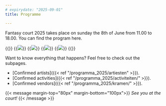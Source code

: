 ```yaml
---
# expirydate: "2025-09-01"
title: Programme

---
```



Fantasy court 2025 takes place on sunday the 8th of June from 11.00 to 18.00. You can find the program here.


{{<gallery class="content-gallery" height="610">}}
  {{<image src="/images/2025/programma/programma1.png" >}}
  {{<image src="/images/2025/programma/programma2.png" >}}
  {{<image src="/images/2025/programma/programma3.png" >}}
  {{<image src="/images/2025/programma/programma4.png" >}}
{{</gallery >}}

Want to know everything that happens? Feel free to check out the subpages.
* [Confirmed artists]({{< ref "/programma_2025/artiesten" >}}).
* [Confirmed activities]({{< ref "/programma_2025/activiteiten/" >}}).
* [Confirmed vendors]({{< ref "/programma_2025/kramen/" >}}).

{{< message margin-top="80px" margin-bottom="100px">}}
_See you at the court!_
{{< /message >}}
